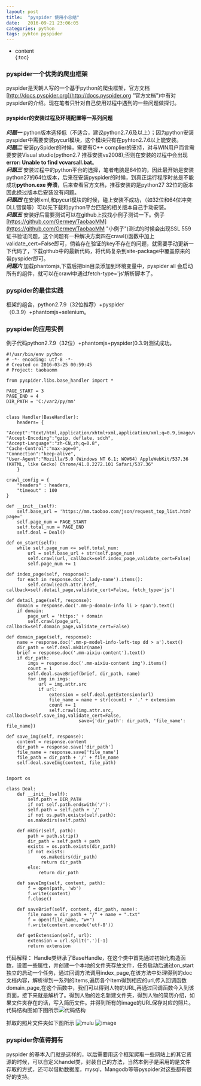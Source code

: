 ```yaml
---
layout: post
title:  "pyspider 使用小总结"
date:   2016-09-21 23:06:05
categories: python
tags: pyhton pyspider
---
```

* content  
{:toc}  

### pyspider一个优秀的爬虫框架  
pyspider是天朝人写的一个基于python的爬虫框架，官方文档[http://docs.pyspider.org](http://docs.pyspider.org "官方文档")中有对pyspider的介绍。现在笔者只针对自己使用过程中遇到的一些问题做探讨。   




#### pyspider的安装过程及环境配置等一系列问题
  
***问题一***   python版本选择低（不适合，建议python2.7.6及以上）；因为python安装pyspider中需要安装pycurl模块，这个模块只有在pyhton2.7.6以上能安装。  
***问题二***   安装pySpider的时候，需要有C++ complier的支持，对与WIN用户而言需要安装Visual studio(python2.7 推荐安装vs2008);否则在安装的过程中会出现**error: Unable to find vcvarsall.bat**。  
***问题三***   安装过程中的python平台的选择，笔者电脑是64位的，因此最开始是安装python27的64位版本，后来在安装pyspider的时候，到真正运行程序时总是不能成功**python.exe 奔溃**，后来查看官方文档，推荐安装的是python27 32位的版本因此换过版本后安装没有问题。  
***问题四***   在安装lxml,和pycurl模块的时候，碰上安装不成功，（如32位和64位冲突DLL错误等）可以先下载和python平台匹配的相关版本自己手动安装。  
***问题五***   安装好后需要测试可以在github上找找小例子测试一下。例子[https://github.com/Germey/TaobaoMM](https://github.com/Germey/TaobaoMM "小例子")测试的时候会出现SSL 559 证书验证问题，这个问题有一种解决方案四在crawl()函数中加上validate_cert=False即可，倘若存在验证的key不存在的问题，就需要手动更新一下代码了，下载github中的最新代码，将代码复杂到site-package中覆盖原来的带pyspider即可。  
***问题六*** 加载phantomjs,下载后把bin目录添加到环境变量中，pyspider all 会启动所有的组件，就可以在crawl中通过fetch-type='js'解析脚本了。  

### pyspider的最佳实践
  
框架的组合，python2.7.9（32位推荐）+pyspider（0.3.9）+phantomjs+selenium。

### pyspider的应用实例
  
例子代码python2.7.9（32位）+phantomjs+pyspider(0.3.9)测试成功。
    
    #!/usr/bin/env python
    # -*- encoding: utf-8 -*-
    # Created on 2016-03-25 00:59:45
    # Project: taobaomm

    from pyspider.libs.base_handler import *

    PAGE_START = 3
    PAGE_END = 4
    DIR_PATH = 'C:/var2/py/mm'


    class Handler(BaseHandler):
        headers= {
                          "Accept":"text/html,application/xhtml+xml,application/xml;q=0.9,image/webp,*/*;q=0.8",
    "Accept-Encoding":"gzip, deflate, sdch",
    "Accept-Language":"zh-CN,zh;q=0.8",
    "Cache-Control":"max-age=0",
    "Connection":"keep-alive",
    "User-Agent":"Mozilla/5.0 (Windows NT 6.1; WOW64) AppleWebKit/537.36 (KHTML, like Gecko) Chrome/41.0.2272.101 Safari/537.36"
        }

    crawl_config = {
        "headers" : headers,
        "timeout" : 100
    }
    
    def __init__(self):
        self.base_url = 'https://mm.taobao.com/json/request_top_list.htm?page='
        self.page_num = PAGE_START
        self.total_num = PAGE_END
        self.deal = Deal()

    def on_start(self):
        while self.page_num <= self.total_num:
            url = self.base_url + str(self.page_num)
            self.crawl(url, callback=self.index_page,validate_cert=False)
            self.page_num += 1

    def index_page(self, response):
        for each in response.doc('.lady-name').items():
            self.crawl(each.attr.href, callback=self.detail_page,validate_cert=False, fetch_type='js')

    def detail_page(self, response):
        domain = response.doc('.mm-p-domain-info li > span').text()
        if domain:
            page_url = 'https:' + domain
            self.crawl(page_url, callback=self.domain_page,validate_cert=False)

    def domain_page(self, response):
        name = response.doc('.mm-p-model-info-left-top dd > a').text()
        dir_path = self.deal.mkDir(name)
        brief = response.doc('.mm-aixiu-content').text()
        if dir_path:
            imgs = response.doc('.mm-aixiu-content img').items()
            count = 1
            self.deal.saveBrief(brief, dir_path, name)
            for img in imgs:
                url = img.attr.src
                if url:
                    extension = self.deal.getExtension(url)
                    file_name = name + str(count) + '.' + extension
                    count += 1
                    self.crawl(img.attr.src, callback=self.save_img,validate_cert=False,
                               save={'dir_path': dir_path, 'file_name': file_name})

    def save_img(self, response):
        content = response.content
        dir_path = response.save['dir_path']
        file_name = response.save['file_name']
        file_path = dir_path + '/' + file_name
        self.deal.saveImg(content, file_path)


    import os

    class Deal:
        def __init__(self):
            self.path = DIR_PATH
            if not self.path.endswith('/'):
            self.path = self.path + '/'
            if not os.path.exists(self.path):
            os.makedirs(self.path)

        def mkDir(self, path):
            path = path.strip()
            dir_path = self.path + path
            exists = os.path.exists(dir_path)
            if not exists:
                 os.makedirs(dir_path)
                 return dir_path
            else:
                return dir_path

        def saveImg(self, content, path):
            f = open(path, 'wb')
            f.write(content)
            f.close()

        def saveBrief(self, content, dir_path, name):
            file_name = dir_path + "/" + name + ".txt"
            f = open(file_name, "w+")
            f.write(content.encode('utf-8'))

        def getExtension(self, url):
            extension = url.split('.')[-1]
            return extension
    
 代码解释：
Handle类继承了BaseHandle，在这个类中首先通过初始化构造函数，设置一些属性，并创建一个本地的文件夹存放文件，任务启动后通过on_start独立的启动一个任务，通过回调方法调用index_page,在该方法中处理得到的doc文档内容，解析得到一系列的Items,遍历各个Item得到相应的url,传入回调函数domain_page,在这个函数中，我们可以得到人物的URL,再通过回调函数今入到该页面，接下来就是解析了。得到人物的姓名新建文件夹，得到人物的简历介绍，如果文件夹存在的话，写入简历文件。并得到所有的image的URL保存对应的照片。代码结构图如下图所示![代码结构](http://o886hn2n8.bkt.clouddn.com/pyspider/pyspiderjiegou.png)

抓取的照片文件夹如下图所示
![mulu](http://o886hn2n8.bkt.clouddn.com/pyspider/taobaommmulu.png)
![image](http://o886hn2n8.bkt.clouddn.com/pyspider/taobaomm.png)

### pyspider你值得拥有
  
pyspider 的基本入门就是这样的，以后需要用这个框架爬取一些网站上的其它资源的时候，可以自定义handel类，封装自己的方法，当然本例子是采用的是文件存取的方式，还可以借助数据库，mysql，Mangodb等等pyspider对这些都有很好的支持。
